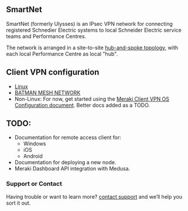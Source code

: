 ## SmartNet

SmartNet (formerly Ulysses) is an IPsec VPN network for connecting registered Schnedier Electric systems to local Schneider Electric service teams and Performance Centres.

The network is arranged in a site-to-site [hub-and-spoke topology](http://www.ciscopress.com/articles/article.asp?p=606584&seqNum=3), with each local Performance Centre as local "hub".

## Client VPN configuration

 * [Linux](linux-ipsec-client.md)
 * [BATMAN MESH NETWORK](batman_mesh_network/README.md)
 * Non-Linux: For now, get started using the [Meraki Client VPN OS Configuration document](https://documentation.meraki.com/MX-Z/Client_VPN/Client_VPN_OS_Configuration). Better docs added as a TODO.

## TODO:

* Documentation for remote access client for:
  - Windows
  - iOS
  - Android 
* Documentation for deploying a new node.
* Meraki Dashboard API integration with Medusa.


### Support or Contact

Having trouble or want to learn more? [contact support](mailto:admin@sebbqld.com) and we’ll help you sort it out.
